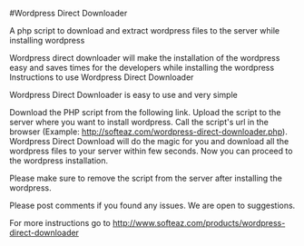 #Wordpress Direct Downloader

A php script to download and extract wordpress files to the server while installing wordpress

Wordpress direct downloader will make the installation of the wordpress easy and saves times for the developers while installing the wordpress
Instructions to use Wordpress Direct Downloader

Wordpress Direct Downloader is easy to use and very simple

Download the PHP script from the following link. Upload the script to the server where you want to install wordpress. Call the script's url in the browser (Example: http://softeaz.com/wordpress-direct-downloader.php). Wordpress Direct Download will do the magic for you and download all the wordpress files to your server within few seconds. Now you can proceed to the wordpress installation.

Please make sure to remove the script from the server after installing the wordpress.

Please post comments if you found any issues. We are open to suggestions.

For more instructions go to http://www.softeaz.com/products/wordpress-direct-downloader

